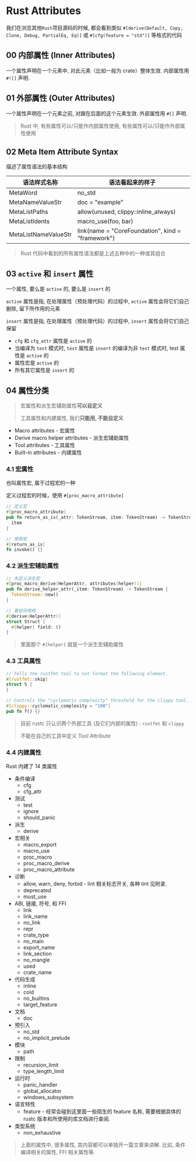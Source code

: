 # Rust Attributes

我们在浏览其他`Rust`项目源码的时候, 都会看到类似 `#[derive(Default, Copy, Clone, Debug, PartialEq, Eq)]` 或 `#[cfg(feature = "std")]` 等格式的代码

## 00 内部属性 (Inner Attributes)

一个属性声明在一个元素中, 对此元素（比如一般为 crate）整体生效. 内部属性用 `#![]` 声明.

## 01 外部属性 (Outer Attributes)

一个属性声明在一个元素之前, 对跟在后面的这个元素生效. 外部属性用 `#[]` 声明.

> Rust 中, 有些属性可以/只能作内部属性使用, 有些属性可以/只能作外部属性使用

## 02 Meta Item Attribute Syntax

描述了属性语法的基本结构

| 语法样式名称         | 语法看起来的样子                                  |
| -------------------- | ------------------------------------------------- |
| MetaWord             | no_std                                            |
| MetaNameValueStr     | doc = "example"                                   |
| MetaListPaths        | allow(unused, clippy::inline_always)              |
| MetaListIdents       | macro_use(foo, bar)                               |
| MetaListNameValueStr | link(name = "CoreFoundation", kind = "framework") |

> Rust 代码中看到的所有属性语法都是上述五种中的一种或其组合

## 03 `active` 和 `insert` 属性

一个属性, 要么是 `active` 的, 要么是 `insert` 的

`active` 属性是指, 在处理属性（预处理代码）的过程中, `active` 属性会将它们自己删除, 留下所作用的元素

`insert` 属性是指, 在处理属性（预处理代码）的过程中, `insert` 属性会将它们自己保留

- `cfg` 和 `cfg_attr` 属性是 `active` 的
- 当编译为 `test` 模式时, `test` 属性是 `insert` 的编译为非 `test` 模式时, test 属性是 `active` 的
- 属性宏是 `active` 的
- 所有其它属性是 `insert` 的

## 04 属性分类

> 宏属性和派生宏辅助属性**可以自定义**
>
> 工具属性和内建属性, 我们**只能用, 不能自定义**

- Macro attributes - 宏属性
- Derive macro helper attributes - 派生宏辅助属性
- Tool attributes - 工具属性
- Built-in attributes - 内建属性

### 4.1 宏属性

也叫属性宏, 属于过程宏的一种

定义过程宏的时候，使用 `#[proc_macro_attribute]`

```Rust
// 定义宏
#[proc_macro_attribute]
pub fn return_as_is(_attr: TokenStream, item: TokenStream) -> TokenStream {
  item
}

// 使用宏
#[return_as_is]
fn invoke() {}
```

### 4.2 派生宏辅助属性

```Rust
// 先定义派生宏
#[proc_macro_derive(HelperAttr, attributes(helper))]
pub fn derive_helper_attr(_item: TokenStream) -> TokenStream {
  TokenStream::new()
}

// 看如何使用
#[derive(HelperAttr)]
struct Struct {
  #[helper] field: ()
}
```

> 里面那个 `#[helper]` 就是一个派生宏辅助属性

### 4.3 工具属性

```rust
// Tells the rustfmt tool to not format the following element.
#[rustfmt::skip]
struct S {
}

// Controls the "cyclomatic complexity" threshold for the clippy tool.
#[clippy::cyclomatic_complexity = "100"]
pub fn f() {}
```

> 目前 rustc 只认识两个外部工具 (及它们内部的属性) : `rustfmt` 和 `clippy`
>
> 不能在自己的工具中定义 Tool Attribute

### 4.4 内建属性

Rust 内建了 14 类属性

- 条件编译
  - cfg
  - cfg_attr
- 测试
  - test
  - ignore
  - should_panic
- 派生
  - derive
- 宏相关
  - macro_export
  - macro_use
  - proc_macro
  - proc_macro_derive
  - proc_macro_attribute
- 诊断
  - allow, warn, deny, forbid - lint 相关标志开关, 各种 lint 见附录.
  - deprecated
  - must_use
- ABI, 链接, 符号, 和 FFI
  - link
  - link_name
  - no_link
  - repr
  - crate_type
  - no_main
  - export_name
  - link_section
  - no_mangle
  - used
  - crate_name
- 代码生成
  - inline
  - cold
  - no_builtins
  - target_feature
- 文档
  - doc
- 预引入
  - no_std
  - no_implicit_prelude
- 模块
  - path
- 限制
  - recursion_limit
  - type_length_limit
- 运行时
  - panic_handler
  - global_allocator
  - windows_subsystem
- 语言特性
  - feature - 经常会碰到这里面一些陌生的 feature 名称, 需要根据具体的 rustc 版本和所使用的库文档进行查阅.
- 类型系统
  - non_exhaustive

> 上面的属性中, 很多属性, 其内容都可以单独开一篇文章来讲解. 比如, 条件编译相关的属性, FFI 相关属性等.

